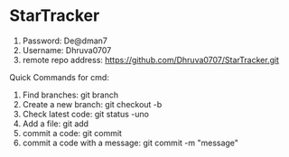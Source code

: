 # StarTracker

1. Password: De@dman7
2. Username: Dhruva0707
3. remote repo address: https://github.com/Dhruva0707/StarTracker.git


Quick Commands for cmd:

1. Find branches: git branch
2. Create a new branch: git checkout -b <branch name>
3. Check latest code: git status -uno
4. Add a file: git add <filename>
5. commit a code: git commit
6. commit a code with a message: git commit -m "message"

